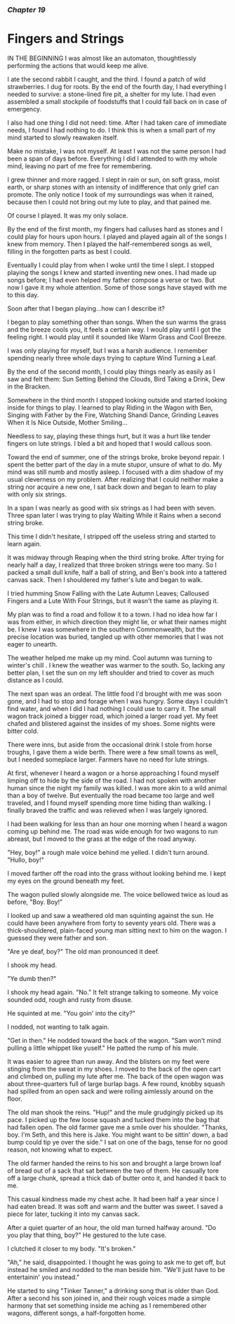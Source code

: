 ### *Chapter 19*

# Fingers and Strings

IN THE BEGINNING I was almost like an automaton, thoughtlessly performing the actions that would keep me alive.

I ate the second rabbit I caught, and the third. I found a patch of wild strawberries. I dug for roots. By the end of the fourth day, I had everything I needed to survive: a stone-lined fire pit, a shelter for my lute. I had even assembled a small stockpile of foodstuffs that I could fall back on in case of emergency.

I also had one thing I did not need: time. After I had taken care of immediate needs, I found I had nothing to do. I think this is when a small part of my mind started to slowly reawaken itself.

Make no mistake, I was not myself. At least I was not the same person I had been a span of days before. Everything I did I attended to with my whole mind, leaving no part of me free for remembering.

I grew thinner and more ragged. I slept in rain or sun, on soft grass, moist earth, or sharp stones with an intensity of indifference that only grief can promote. The only notice I took of my surroundings was when it rained, because then I could not bring out my lute to play, and that pained me.

Of course I played. It was my only solace.

By the end of the first month, my fingers had calluses hard as stones and I could play for hours upon hours. I played and played again all of the songs I knew from memory. Then I played the half-remembered songs as well, filling in the forgotten parts as best I could.

Eventually I could play from when I woke until the time I slept. I stopped playing the songs I knew and started inventing new ones. I had made up songs before; I had even helped my father compose a verse or two. But now I gave it my whole attention. Some of those songs have stayed with me to this day.

Soon after that I began playing...how can I describe it?

I began to play something other than songs. When the sun warms the grass and the breeze cools you, it feels a certain way. I would play until I got the feeling right. I would play until it sounded like Warm Grass and Cool Breeze.

I was only playing for myself, but I was a harsh audience. I remember spending nearly three whole days trying to capture Wind Turning a Leaf.

By the end of the second month, I could play things nearly as easily as I saw and felt them: Sun Setting Behind the Clouds, Bird Taking a Drink, Dew in the Bracken.

Somewhere in the third month I stopped looking outside and started looking inside for things to play. I learned to play Riding in the Wagon with Ben, Singing with Father by the Fire, Watching Shandi Dance, Grinding Leaves When it Is Nice Outside, Mother Smiling...

Needless to say, playing these things hurt, but it was a hurt like tender fingers on lute strings. I bled a bit and hoped that I would callous soon.

Toward the end of summer, one of the strings broke, broke beyond repair. I spent the better part of the day in a mute stupor, unsure of what to do. My mind was still numb and mostly asleep. I focused with a dim shadow of my usual cleverness on my problem. After realizing that I could neither make a string nor acquire a new one, I sat back down and began to learn to play with only six strings.

In a span I was nearly as good with six strings as I had been with seven. Three span later I was trying to play Waiting While it Rains when a second string broke.

This time I didn't hesitate, I stripped off the useless string and started to learn again.

It was midway through Reaping when the third string broke. After trying for nearly half a day, I realized that three broken strings were too many. So I packed a small dull knife, half a ball of string, and Ben's book into a tattered canvas sack. Then I shouldered my father's lute and began to walk.

I tried humming Snow Falling with the Late Autumn Leaves; Calloused Fingers and a Lute With Four Strings, but it wasn't the same as playing it.

My plan was to find a road and follow it to a town. I had no idea how far I was from either, in which direction they might lie, or what their names might be. I knew I was somewhere in the southern Commonwealth, but the precise location was buried, tangled up with other memories that I was not eager to unearth.

The weather helped me make up my mind. Cool autumn was turning to winter's chill . I knew the weather was warmer to the south. So, lacking any better plan, I set the sun on my left shoulder and tried to cover as much distance as I could.

The next span was an ordeal. The little food I'd brought with me was soon gone, and I had to stop and forage when I was hungry. Some days I couldn't find water, and when I did I had nothing I could use to carry it. The small wagon track joined a bigger road, which joined a larger road yet. My feet chafed and blistered against the insides of my shoes. Some nights were bitter cold.

There were inns, but aside from the occasional drink I stole from horse troughs, I gave them a wide berth. There were a few small towns as well, but I needed someplace larger. Farmers have no need for lute strings.

At first, whenever I heard a wagon or a horse approaching I found myself limping off to hide by the side of the road. I had not spoken with another human since the night my family was killed. I was more akin to a wild animal than a boy of twelve. But eventually the road became too large and well traveled, and I found myself spending more time hiding than walking. I finally braved the traffic and was relieved when I was largely ignored.

I had been walking for less than an hour one morning when I heard a wagon coming up behind me. The road was wide enough for two wagons to run abreast, but I moved to the grass at the edge of the road anyway.

"Hey, boy!" a rough male voice behind me yelled. I didn't turn around. "Hullo, boy!"

I moved farther off the road into the grass without looking behind me. I kept my eyes on the ground beneath my feet.

The wagon pulled slowly alongside me. The voice bellowed twice as loud as before, "Boy. Boy!"

I looked up and saw a weathered old man squinting against the sun. He could have been anywhere from forty to seventy years old. There was a thick-shouldered, plain-faced young man sitting next to him on the wagon. I guessed they were father and son.

"Are ye deaf, boy?" The old man pronounced it deef.

I shook my head.

"Ye dumb then?"

I shook my head again. "No." It felt strange talking to someone. My voice sounded odd, rough and rusty from disuse.

He squinted at me. "You goin' into the city?"

I nodded, not wanting to talk again.

"Get in then." He nodded toward the back of the wagon. "Sam won't mind pulling a little whippet like yuself." He patted the rump of his mule.

It was easier to agree than run away. And the blisters on my feet were stinging from the sweat in my shoes. I moved to the back of the open cart and climbed on, pulling my lute after me. The back of the open wagon was about three-quarters full of large burlap bags. A few round, knobby squash had spilled from an open sack and were rolling aimlessly around on the floor.

The old man shook the reins. "Hup!" and the mule grudgingly picked up its pace. I picked up the few loose squash and tucked them into the bag that had fallen open. The old farmer gave me a smile over his shoulder. "Thanks, boy. I'm Seth, and this here is Jake. You might want to be sittin' down, a bad bump could tip ye over the side." I sat on one of the bags, tense for no good reason, not knowing what to expect.

The old farmer handed the reins to his son and brought a large brown loaf of bread out of a sack that sat between the two of them. He casually tore off a large chunk, spread a thick dab of butter onto it, and handed it back to me.

This casual kindness made my chest ache. It had been half a year since I had eaten bread. It was soft and warm and the butter was sweet. I saved a piece for later, tucking it into my canvas sack.

After a quiet quarter of an hour, the old man turned halfway around. "Do you play that thing, boy?" He gestured to the lute case.

I clutched it closer to my body. "It's broken."

"Ah," he said, disappointed. I thought he was going to ask me to get off, but instead he smiled and nodded to the man beside him. "We'll just have to be entertainin' you instead."

He started to sing "Tinker Tanner," a drinking song that is older than God. After a second his son joined in, and their rough voices made a simple harmony that set something inside me aching as I remembered other wagons, different songs, a half-forgotten home.

